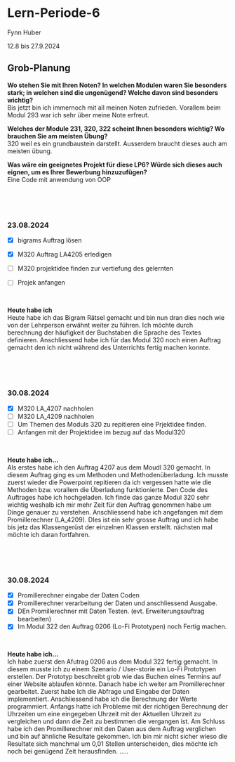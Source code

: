 # Lern-Periode-6

Fynn Huber

12.8 bis 27.9.2024

## Grob-Planung

 **Wo stehen Sie mit Ihren Noten? In welchen Modulen waren Sie besonders stark; in welchen sind die ungenügend? Welche davon sind besonders wichtig?**                
   Bis jetzt bin ich immernoch mit all meinen Noten zufrieden. Vorallem beim Modul 293 war ich sehr über meine Note erfreut.
   
 **Welches der Module 231, 320, 322 scheint Ihnen besonders wichtig? Wo brauchen Sie am meisten Übung?**                       
   320 weil es ein grundbaustein darstellt. Ausserdem braucht dieses auch am meisten übung.
   
 **Was wäre ein geeignetes Projekt für diese LP6? Würde sich dieses auch eignen, um es Ihrer Bewerbung hinzuzufügen?**                     
   Eine Code mit anwendung von OOP   

 &nbsp;
 
 &nbsp;

### 23.08.2024

- [x] bigrams Auftrag lösen       
- [x] M320 Auftrag LA4205 erledigen 
- [ ] M320 projektidee finden zur vertiefung des gelernten
- [ ] Projek anfangen
      
      
&nbsp;

**Heute habe ich**                                                                              
Heute habe ich das Bigram Rätsel gemacht und bin nun dran dies noch wie von der Lehrperson erwähnt weiter zu führen. Ich möchte durch berechnung der häufigkeit der Buchstaben die Sprache des Textes definieren. Anschliessend habe ich für das Modul 320 noch einen Auftrag gemacht den ich nicht während des Unterrichts fertig machen konnte.

 &nbsp;
 
 &nbsp;

### 30.08.2024

- [x] M320 LA_4207 nachholen       
- [ ] M320 LA_4209 nachholen
- [ ] Um Themen des Moduls 320 zu repitieren eine Prjektidee finden.
- [ ] Anfangen mit der Projektidee im bezug auf das Modul320
      
&nbsp;

**Heute habe ich...**         
Als erstes habe ich den Auftrag 4207 aus dem Moudl 320 gemacht. In diesem Auftrag ging es um Methoden und Methodenüberladung. Ich musste zuerst wieder die Powerpoint repitieren da ich vergessen hatte wie die Methoden bzw. vorallem die Überladung funktionierte. Den Code des Auftrages habe ich hochgeladen.  Ich finde das ganze Modul 320 sehr wichtig weshalb ich mir mehr Zeit für den Auftrag genommen habe um Dinge genauer zu verstehen. Anschliessend habe ich angefangen mit dem Promillerechner (LA_4209). DIes ist ein sehr grosse Auftrag und ich habe bis jetz das Klassengerüst der einzelnen Klassen erstellt. nächsten mal möchte ich daran fortfahren.

 &nbsp;
 
 &nbsp;

### 30.08.2024
    
- [x] Promillerechner eingabe der Daten Coden
- [x] Promillerechner verarbeitung der Daten und anschliessend Ausgabe.
- [x] DEn Promillerechner mit Daten Testen. (evt. Erweiterungsauftrag bearbeiten)
- [x]  Im Modul 322 den Auftrag 0206 (Lo-Fi Prototypen) noch Fertig machen.
      
&nbsp;

**Heute habe ich...**                
Ich habe zuerst den Afutrag 0206 aus dem Modul 322 fertig gemacht. In diesem musste ich zu einem Szenario / User-storie ein Lo-Fi Prototypen erstellen. Der Prototyp beschreibt grob wie das Buchen eines Termins auf einer Website ablaufen könnte. Danach habe ich weiter am Promillerechner gearbeitet. Zuerst habe Ich die Abfrage und Eingabe der Daten implementiert. Anschliessend habe ich die Berechnung der Werte programmiert. Anfangs hatte ich Probleme mit der richtigen Berechnung der Uhrzeiten um eine eingegeben Uhrzeit mit der Aktuellen Uhrzeit zu vergleichen und dann die Zeit zu bestimmen die vergangen ist. Am Schluss habe ich den Promillerechner mit den Daten aus dem Auftrag verglichen und bin auf ähnliche Resultate gekommen. Ich bin mir nicht sicher wieso die Resultate sich manchmal um 0,01 Stellen unterscheiden, dies möchte ich noch bei genügend Zeit herausfinden. 
.....
